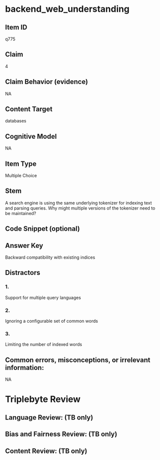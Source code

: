 # backend_web_understanding

## Item ID
q775

## Claim
4

## Claim Behavior (evidence)
NA

## Content Target
databases

## Cognitive Model
NA

## Item Type
Multiple Choice

## Stem
A search engine is using the same underlying tokenizer for indexing text and parsing queries.  Why might multiple versions of the tokenizer need to be maintained?

## Code Snippet (optional)


## Answer Key
Backward compatibility with existing indices

## Distractors

### 1.
Support for multiple query languages

### 2.
Ignoring a configurable set of common words

### 3.
Limiting the number of indexed words

## Common errors, misconceptions, or irrelevant information:
NA

# Triplebyte Review


## Language Review: (TB only)


## Bias and Fairness Review: (TB only)


## Content Review: (TB only)

